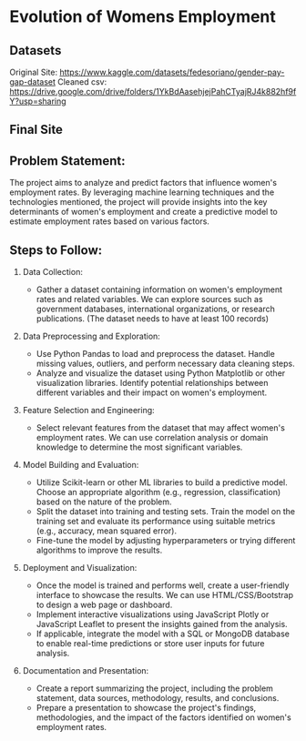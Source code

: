 # Evolution of Womens Employment

## Datasets
Original Site: https://www.kaggle.com/datasets/fedesoriano/gender-pay-gap-dataset
Cleaned csv: https://drive.google.com/drive/folders/1YkBdAasehjejPahCTyajRJ4k882hf9fY?usp=sharing

## Final Site


## Problem Statement:
The project aims to analyze and predict factors that influence women's employment rates. By leveraging machine learning techniques and the technologies mentioned, the project will provide insights into the key determinants of women's employment and create a predictive model to estimate employment rates based on various factors.

## Steps to Follow:
 
1. 	Data Collection:
 
  	- Gather a dataset containing information on women's employment rates and related variables. We can explore sources such as government databases, international organizations, or research publications. (The dataset needs to have at least 100 records)
 
2. 	Data Preprocessing and Exploration:
 
  	- Use Python Pandas to load and preprocess the dataset. Handle missing values, outliers, and perform necessary data cleaning steps.
  	- Analyze and visualize the dataset using Python Matplotlib or other visualization libraries. Identify potential relationships between different variables and their impact on women's employment.
 
3. 	Feature Selection and Engineering:
 
  	- Select relevant features from the dataset that may affect women's employment rates. We can use correlation analysis or domain knowledge to determine the most significant variables.
 
4. 	Model Building and Evaluation:
 
  	- Utilize Scikit-learn or other ML libraries to build a predictive model. Choose an appropriate algorithm (e.g., regression, classification) based on the nature of the problem.
  	- Split the dataset into training and testing sets. Train the model on the training set and evaluate its performance using suitable metrics (e.g., accuracy, mean squared error).
  	- Fine-tune the model by adjusting hyperparameters or trying different algorithms to improve the results.
 
5. 	Deployment and Visualization:
 
  	- Once the model is trained and performs well, create a user-friendly interface to showcase the results. We can use HTML/CSS/Bootstrap to design a web page or dashboard.
  	- Implement interactive visualizations using JavaScript Plotly or JavaScript Leaflet to present the insights gained from the analysis.
  	- If applicable, integrate the model with a SQL or MongoDB database to enable real-time predictions or store user inputs for future analysis.
 
6. 	Documentation and Presentation:
 
  	- Create a report summarizing the project, including the problem statement, data sources, methodology, results, and conclusions.
  	- Prepare a presentation to showcase the project's findings, methodologies, and the impact of the factors identified on women's employment rates.
